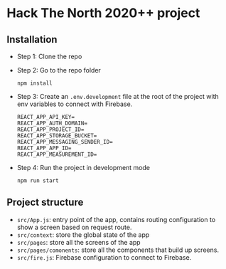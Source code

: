 # Hack The North 2020++ project

## Installation

-   Step 1: Clone the repo
-   Step 2: Go to the repo folder

    ```
    npm install
    ```

-   Step 3: Create an `.env.development` file at the root of the project with env variables to connect with Firebase.
    ```.env
    REACT_APP_API_KEY=
    REACT_APP_AUTH_DOMAIN=
    REACT_APP_PROJECT_ID=
    REACT_APP_STORAGE_BUCKET=
    REACT_APP_MESSAGING_SENDER_ID=
    REACT_APP_APP_ID=
    REACT_APP_MEASUREMENT_ID=
    ```
-   Step 4: Run the project in development mode
    ```
    npm run start
    ```

## Project structure

-   `src/App.js`: entry point of the app, contains routing configuration to show a screen based on request route.
-   `src/context`: store the global state of the app
-   `src/pages`: store all the screens of the app
-   `src/pages/comonents`: store all the components that build up screens.
-   `src/fire.js`: Firebase configuration to connect to Firebase.
